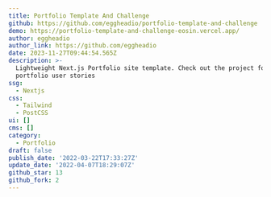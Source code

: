 ```yaml
---
title: Portfolio Template And Challenge
github: https://github.com/eggheadio/portfolio-template-and-challenge
demo: https://portfolio-template-and-challenge-eosin.vercel.app/
author: eggheadio
author_link: https://github.com/eggheadio
date: 2023-11-27T09:44:54.565Z
description: >-
  Lightweight Next.js Portfolio site template. Check out the project for
  portfolio user stories
ssg:
  - Nextjs
css:
  - Tailwind
  - PostCSS
ui: []
cms: []
category:
  - Portfolio
draft: false
publish_date: '2022-03-22T17:33:27Z'
update_date: '2022-04-07T18:29:07Z'
github_star: 13
github_fork: 2
---
```

